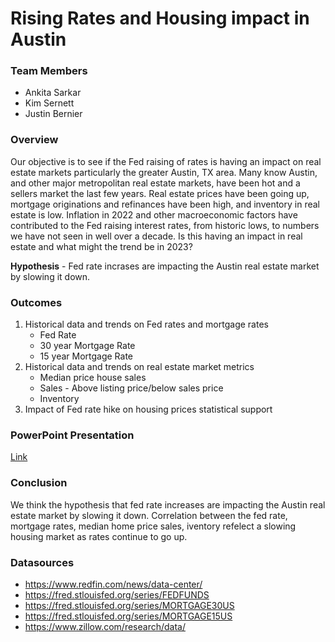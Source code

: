 # Rising Rates and Housing impact in Austin

### Team Members   
* Ankita Sarkar    
* Kim Sernett    
* Justin Bernier    

###  Overview
Our objective is to see if the Fed raising of rates is having an impact on real estate markets particularly the greater Austin, TX area.   Many know Austin, and other major metropolitan real estate markets, have been hot and a sellers market the last few years.  Real estate prices have been going up, mortgage originations and refinances have been high, and inventory in real estate is low.  Inflation in 2022 and other macroeconomic factors have contributed to the Fed raising interest rates, from historic lows, to numbers we have not seen in well over a decade.  Is this having an impact in real estate and what might the trend be in 2023?  

**Hypothesis**  - Fed rate incrases are impacting the Austin real estate market by slowing it down. 

###  Outcomes
1.  Historical data and trends on Fed rates and mortgage rates
    * Fed Rate
    * 30 year Mortgage Rate
    * 15 year Mortgage Rate
2.  Historical data and trends on real estate market metrics
    * Median price house sales
    * Sales - Above listing price/below sales price
    * Inventory
3.  Impact of Fed rate hike on housing prices statistical support

###  PowerPoint Presentation
[Link](https://github.com/zarbin/UTA_Project-1/blob/main/Presentation/slide_deck.pptx "Presentation")

###  Conclusion

We think the hypothesis that fed rate increases are impacting the Austin real estate market by slowing it down.  Correlation between the fed rate, mortgage rates, median home price sales, iventory refelect a slowing housing market as rates continue to go up. 


### Datasources

* https://www.redfin.com/news/data-center/
* https://fred.stlouisfed.org/series/FEDFUNDS
* https://fred.stlouisfed.org/series/MORTGAGE30US
* https://fred.stlouisfed.org/series/MORTGAGE15US
* https://www.zillow.com/research/data/

